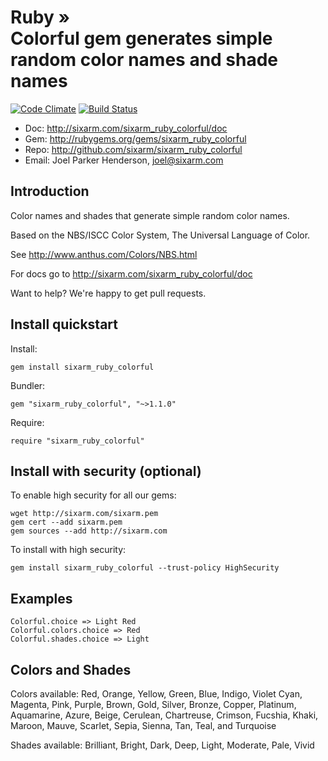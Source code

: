 # Ruby » <br> Colorful gem generates simple random color names and shade names

[![Code Climate](https://codeclimate.com/github/SixArm/sixarm_ruby_colorful.png)](https://codeclimate.com/github/SixArm/sixarm_ruby_colorful)
[![Build Status](https://travis-ci.org/SixArm/sixarm_ruby_colorful.png)](https://travis-ci.org/SixArm/sixarm_ruby_colorful)

* Doc: <http://sixarm.com/sixarm_ruby_colorful/doc>
* Gem: <http://rubygems.org/gems/sixarm_ruby_colorful>
* Repo: <http://github.com/sixarm/sixarm_ruby_colorful>
* Email: Joel Parker Henderson, <joel@sixarm.com>


## Introduction

Color names and shades that generate simple random color names.

Based on the NBS/ISCC Color System, The Universal Language of Color.

See http://www.anthus.com/Colors/NBS.html

For docs go to <http://sixarm.com/sixarm_ruby_colorful/doc>

Want to help? We're happy to get pull requests.


## Install quickstart

Install:

    gem install sixarm_ruby_colorful

Bundler:

    gem "sixarm_ruby_colorful", "~>1.1.0"

Require:

    require "sixarm_ruby_colorful"


## Install with security (optional)

To enable high security for all our gems:

    wget http://sixarm.com/sixarm.pem
    gem cert --add sixarm.pem
    gem sources --add http://sixarm.com

To install with high security:

    gem install sixarm_ruby_colorful --trust-policy HighSecurity


## Examples

    Colorful.choice => Light Red
    Colorful.colors.choice => Red
    Colorful.shades.choice => Light


## Colors and Shades

Colors available:
  Red, Orange, Yellow, Green, Blue, Indigo, Violet
  Cyan, Magenta, Pink, Purple, Brown,
  Gold, Silver, Bronze, Copper, Platinum,
  Aquamarine, Azure, Beige, Cerulean,
  Chartreuse, Crimson, Fucshia, Khaki,
  Maroon, Mauve, Scarlet, Sepia,
  Sienna, Tan, Teal,  and Turquoise

Shades available:
  Brilliant, Bright, Dark, Deep, Light,
  Moderate, Pale, Vivid
